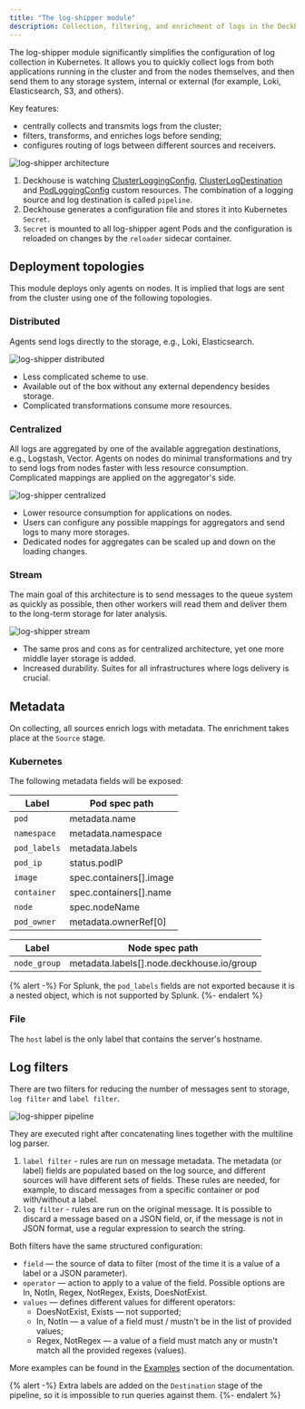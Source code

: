 ```yaml
---
title: "The log-shipper module"
description: Collection, filtering, and enrichment of logs in the Deckhouse Kubernetes Platform cluster.
---
```


The log-shipper module significantly simplifies the configuration of log collection in Kubernetes. It allows you to quickly collect logs from both applications running in the cluster and from the nodes themselves, and then send them to any storage system, internal or external (for example, Loki, Elasticsearch, S3, and others).

Key features:

- centrally collects and transmits logs from the cluster;
- filters, transforms, and enriches logs before sending;
- configures routing of logs between different sources and receivers.

![log-shipper architecture](../../images/log-shipper/log_shipper_architecture.svg)
<!-- Source: https://docs.google.com/drawings/d/1cOm5emdfPqWp9NT1UrB__TTL31lw7oCgh0VicQH-ouc/edit -->

1. Deckhouse is watching [ClusterLoggingConfig](cr.html#clusterloggingconfig), [ClusterLogDestination](cr.html#clusterlogdestination) and [PodLoggingConfig](cr.html#podloggingconfig) custom resources.
  The combination of a logging source and log destination is called `pipeline`.
2. Deckhouse generates a configuration file and stores it into Kubernetes `Secret`.
3. `Secret` is mounted to all log-shipper agent Pods and the configuration is reloaded on changes by the `reloader` sidecar container.

## Deployment topologies

This module deploys only agents on nodes. It is implied that logs are sent from the cluster using one of the following topologies.

### Distributed

Agents send logs directly to the storage, e.g., Loki, Elasticsearch.

![log-shipper distributed](../../images/log-shipper/log_shipper_distributed.svg)
<!-- Source: https://docs.google.com/drawings/d/1FFuPgpDHUGRdkMgpVWXxUXvfZTsasUhEh8XNz7JuCTQ/edit -->

* Less complicated scheme to use.
* Available out of the box without any external dependency besides storage.
* Complicated transformations consume more resources.

### Centralized

All logs are aggregated by one of the available aggregation destinations, e.g., Logstash, Vector.
Agents on nodes do minimal transformations and try to send logs from nodes faster with less resource consumption.
Complicated mappings are applied on the aggregator's side.

![log-shipper centralized](../../images/log-shipper/log_shipper_centralized.svg)
<!-- Source: https://docs.google.com/drawings/d/1TL-YUBk0CKSJuKtRVV44M9bnYMq6G8FpNRjxGxfeAhQ/edit -->

* Lower resource consumption for applications on nodes.
* Users can configure any possible mappings for aggregators and send logs to many more storages.
* Dedicated nodes for aggregates can be scaled up and down on the loading changes.

### Stream

The main goal of this architecture is to send messages to the queue system as quickly as possible, then other workers will read them and deliver them to the long-term storage for later analysis.

![log-shipper stream](../../images/log-shipper/log_shipper_stream.svg)
<!-- Source: https://docs.google.com/drawings/d/1R7vbJPl93DZPdrkSWNGfUOh0sWEAKnCfGkXOvRvK3mQ/edit -->

* The same pros and cons as for centralized architecture, yet one more middle layer storage is added.
* Increased durability. Suites for all infrastructures where logs delivery is crucial.

## Metadata

On collecting, all sources enrich logs with metadata. The enrichment takes place at the `Source` stage.

### Kubernetes

The following metadata fields will be exposed:

| Label        | Pod spec path           |
|--------------|-------------------------|
| `pod`        | metadata.name           |
| `namespace`  | metadata.namespace      |
| `pod_labels` | metadata.labels         |
| `pod_ip`     | status.podIP            |
| `image`      | spec.containers[].image |
| `container`  | spec.containers[].name  |
| `node`       | spec.nodeName           |
| `pod_owner`  | metadata.ownerRef[0]    |

| Label        | Node spec path                            |
|--------------|-------------------------------------------|
| `node_group` | metadata.labels[].node.deckhouse.io/group |

{% alert -%}
For Splunk, the `pod_labels` fields are not exported because it is a nested object, which is not supported by Splunk.
{%- endalert %}

### File

The `host` label is the only label that contains the server's hostname.

## Log filters

There are two filters for reducing the number of messages sent to storage, `log filter` and `label filter`.

![log-shipper pipeline](../../images/log-shipper/log_shipper_pipeline.svg)
<!-- Source: https://docs.google.com/drawings/d/1SnC29zf4Tse4vlW_wfzhggAeTDY2o9wx9nWAZa_A6RM/edit -->

They are executed right after concatenating lines together with the multiline log parser.

1. `label filter` - rules are run on message metadata. The metadata (or label) fields are populated based on the log source, and different sources will have different sets of fields. These rules are needed, for example, to discard messages from a specific container or pod with/without a label.
1. `log filter` - rules are run on the original message. It is possible to discard a message based on a JSON field, or, if the message is not in JSON format, use a regular expression to search the string.

Both filters have the same structured configuration:

* `field` — the source of data to filter (most of the time it is a value of a label or a JSON parameter).
* `operator` — action to apply to a value of the field. Possible options are In, NotIn, Regex, NotRegex, Exists, DoesNotExist.
* `values` — defines different values for different operators:
  - DoesNotExist, Exists — not supported;
  - In, NotIn — a value of a field must / mustn't be in the list of provided values;
  - Regex, NotRegex — a value of a field must match any or mustn't match all the provided regexes (values).

More examples can be found in the [Examples](examples.html) section of the documentation.

{% alert -%}
Extra labels are added on the `Destination` stage of the pipeline, so it is impossible to run queries against them.
{%- endalert %}

